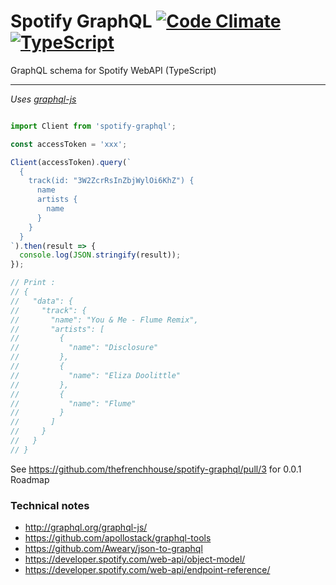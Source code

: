# Spotify GraphQL [![Code Climate](https://codeclimate.com/github/thefrenchhouse/spotify-graphql/badges/gpa.svg)](https://codeclimate.com/github/thefrenchhouse/spotify-graphql) [![TypeScript](https://badges.frapsoft.com/typescript/code/typescript.svg?v=101)](https://github.com/ellerbrock/typescript-badges/)
GraphQL schema for Spotify WebAPI (TypeScript)

--------

*Uses [graphql-js](https://github.com/graphql/graphql-js)*

```typescript

import Client from 'spotify-graphql';

const accessToken = 'xxx';

Client(accessToken).query(`
  {
    track(id: "3W2ZcrRsInZbjWylOi6KhZ") {
      name
      artists {
        name
      }
    }
  }
`).then(result => {
  console.log(JSON.stringify(result));
});

// Print : 
// {
//   "data": {
//     "track": {
//       "name": "You & Me - Flume Remix",
//       "artists": [
//         {
//           "name": "Disclosure"
//         },
//         {
//           "name": "Eliza Doolittle"
//         },
//         {
//           "name": "Flume"
//         }
//       ]
//     }
//   }
// }

```

See https://github.com/thefrenchhouse/spotify-graphql/pull/3 for 0.0.1 Roadmap

### Technical notes

- http://graphql.org/graphql-js/
- https://github.com/apollostack/graphql-tools
- https://github.com/Aweary/json-to-graphql
- https://developer.spotify.com/web-api/object-model/
- https://developer.spotify.com/web-api/endpoint-reference/


